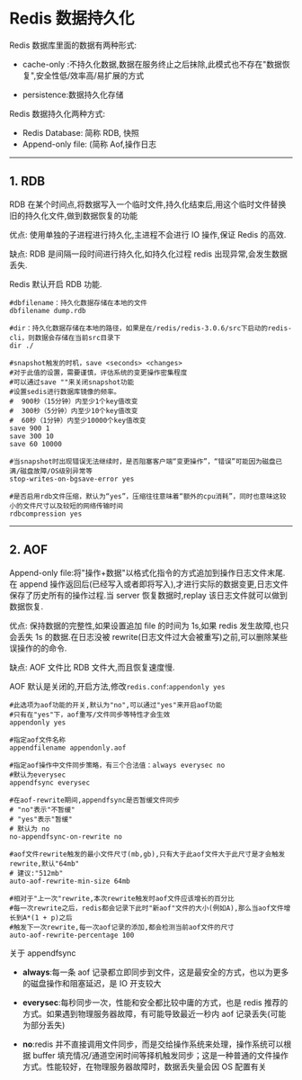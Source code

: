 # Redis 数据持久化

Redis 数据库里面的数据有两种形式:

- cache-only :不持久化数据,数据在服务终止之后抹除,此模式也不存在"数据恢复",安全性低/效率高/易扩展的方式

- persistence:数据持久化存储

Redis 数据持久化两种方式:

- Redis Database: 简称 RDB, 快照
- Append-only file: (简称 Aof,操作日志

---

## 1. RDB

RDB 在某个时间点,将数据写入一个临时文件,持久化结束后,用这个临时文件替换旧的持久化文件,做到数据恢复的功能

优点: 使用单独的子进程进行持久化,主进程不会进行 IO 操作,保证 Redis 的高效.

缺点: RDB 是间隔一段时间进行持久化,如持久化过程 redis 出现异常,会发生数据丢失.

Redis 默认开启 RDB 功能.

```shell
#dbfilename：持久化数据存储在本地的文件
dbfilename dump.rdb

#dir：持久化数据存储在本地的路径，如果是在/redis/redis-3.0.6/src下启动的redis-cli，则数据会存储在当前src目录下
dir ./

#snapshot触发的时机，save <seconds> <changes>
#对于此值的设置，需要谨慎，评估系统的变更操作密集程度
#可以通过save ""来关闭snapshot功能
#设置sedis进行数据库镜像的频率。
#  900秒（15分钟）内至少1个key值改变
#  300秒（5分钟）内至少10个key值改变
#  60秒（1分钟）内至少10000个key值改变
save 900 1
save 300 10
save 60 10000

#当snapshot时出现错误无法继续时，是否阻塞客户端“变更操作”，“错误”可能因为磁盘已满/磁盘故障/OS级别异常等
stop-writes-on-bgsave-error yes

#是否启用rdb文件压缩，默认为“yes”，压缩往往意味着“额外的cpu消耗”，同时也意味这较小的文件尺寸以及较短的网络传输时间
rdbcompression yes
```

---

## 2. AOF

Append-only file:将"操作+数据"以格式化指令的方式追加到操作日志文件末尾.在 append 操作返回后(已经写入或者即将写入),才进行实际的数据变更,日志文件保存了历史所有的操作过程.当 server 恢复数据时,replay 该日志文件就可以做到数据恢复.

优点: 保持数据的完整性,如果设置追加 file 的时间为 1s,如果 redis 发生故障,也只会丢失 1s 的数据.在日志没被 rewrite(日志文件过大会被重写)之前,可以删除某些误操作的的命令.

缺点: AOF 文件比 RDB 文件大,而且恢复速度慢.

AOF 默认是关闭的,开启方法,修改`redis.conf`:`appendonly yes`

```shell
#此选项为aof功能的开关,默认为"no",可以通过"yes"来开启aof功能
#只有在"yes"下，aof重写/文件同步等特性才会生效
appendonly yes

#指定aof文件名称
appendfilename appendonly.aof

#指定aof操作中文件同步策略，有三个合法值：always everysec no
#默认为everysec
appendfsync everysec

#在aof-rewrite期间,appendfsync是否暂缓文件同步
# "no"表示"不暂缓"
# "yes"表示"暂缓"
# 默认为 no
no-appendfsync-on-rewrite no

#aof文件rewrite触发的最小文件尺寸(mb,gb),只有大于此aof文件大于此尺寸是才会触发rewrite,默认"64mb"
# 建议:"512mb"
auto-aof-rewrite-min-size 64mb

#相对于"上一次"rewrite,本次rewrite触发时aof文件应该增长的百分比
#每一次rewrite之后，redis都会记录下此时"新aof"文件的大小(例如A),那么当aof文件增长到A*(1 + p)之后
#触发下一次rewrite,每一次aof记录的添加,都会检测当前aof文件的尺寸
auto-aof-rewrite-percentage 100
```

关于 appendfsync

- **always**:每一条 aof 记录都立即同步到文件，这是最安全的方式，也以为更多的磁盘操作和阻塞延迟，是 IO 开支较大

- **everysec**:每秒同步一次，性能和安全都比较中庸的方式，也是 redis 推荐的方式。如果遇到物理服务器故障，有可能导致最近一秒内 aof 记录丢失(可能为部分丢失)

- **no**:redis 并不直接调用文件同步，而是交给操作系统来处理，操作系统可以根据 buffer 填充情况/通道空闲时间等择机触发同步；这是一种普通的文件操作方式。性能较好，在物理服务器故障时，数据丢失量会因 OS 配置有关
